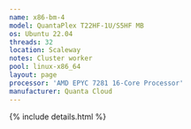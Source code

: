 ```yaml
---
name: x86-bm-4
model: QuantaPlex T22HF-1U/S5HF MB
os: Ubuntu 22.04
threads: 32
location: Scaleway
notes: Cluster worker
pool: linux-x86_64
layout: page
processor: 'AMD EPYC 7281 16-Core Processor'
manufacturer: Quanta Cloud
---
```

{% include details.html %} 

